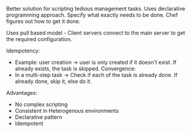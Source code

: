 Better solution for scripting tedious management tasks.
Uses declarative programming approach. Specify what exactly needs to be done. Chef figures out how to get it done.

Uses pull based model - Client servers connect to the main server to get the required configuration.

Idempotency:
- Example: user creation -> user is only created if it doesn't exist. If already exists, the task is skipped.
Convergence:
- In a multi-step task -> Check if each of the task is already done. If already done, skip it, else do it.

Advantages:
- No complex scripting
- Consistent in Heterogenous environments
- Declarative pattern
- Idempotent